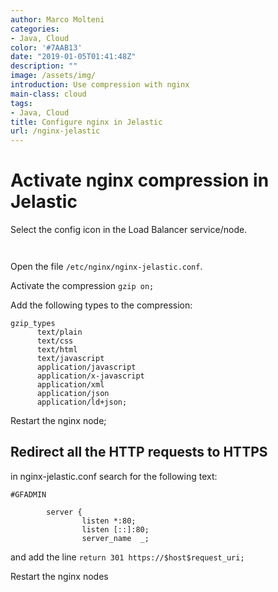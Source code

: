 ```yaml
---
author: Marco Molteni
categories:
- Java, Cloud
color: '#7AAB13'
date: "2019-01-05T01:41:48Z"
description: ""
image: /assets/img/
introduction: Use compression with nginx
main-class: cloud
tags:
- Java, Cloud
title: Configure nginx in Jelastic
url: /nginx-jelastic
---
```


# Activate nginx compression in Jelastic

Select the config icon in the Load Balancer service/node.

[<img src="{{site.baseurl}}/assets/img/uploads/2019/nginx_1.jpg" alt=""/>]({{site.baseurl}}/assets/img/uploads/2019/nginx_1.jpg)

[<img src="{{site.baseurl}}/assets/img/uploads/2019/nginx_2.jpg" alt=""/>]({{site.baseurl}}/assets/img/uploads/2019/nginx_2.jpg)



Open the file `/etc/nginx/nginx-jelastic.conf`.

Activate the compression `gzip on;`

Add the following types to the compression:
```
gzip_types
      text/plain
      text/css
      text/html
      text/javascript
      application/javascript
      application/x-javascript
      application/xml
      application/json
      application/ld+json;
```

Restart the nginx node;

## Redirect all the HTTP requests to HTTPS

in nginx-jelastic.conf search for the following text:
```
#GFADMIN

        server {
                listen *:80;
                listen [::]:80;
                server_name  _;
```

and add the line 
`return 301 https://$host$request_uri;`

Restart the nginx nodes